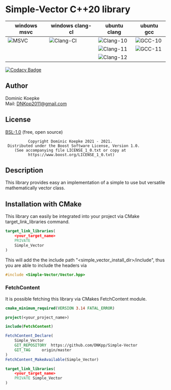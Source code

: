 # Simple-Vector C++20 library

|windows msvc | windows clang-cl | ubuntu clang | ubuntu gcc|
-------------|------------------|--------------|--------------
| ![MSVC](https://github.com/DNKpp/Simple-Vector/workflows/Build%20&%20Test%20-%20MSVC/badge.svg) | ![Clang-Cl](https://github.com/DNKpp/Simple-Vector/workflows/Build%20&%20Test%20-%20Clang-Cl/badge.svg) | ![Clang-10](https://github.com/DNKpp/Simple-Vector/workflows/Build%20&%20Test%20-%20Clang-10/badge.svg) | ![GCC-10](https://github.com/DNKpp/Simple-Vector/workflows/Build%20&%20Test%20-%20GCC-10/badge.svg) |
|			|					| ![Clang-11](https://github.com/DNKpp/Simple-Vector/actions/workflows/build_and_test-Clang-11.yml/badge.svg) | ![GCC-11](https://github.com/DNKpp/Simple-Vector/actions/workflows/build_and_test-GCC-11.yml/badge.svg) |
|			|					| ![Clang-12](https://github.com/DNKpp/Simple-Vector/actions/workflows/build_and_test-Clang-12.yml/badge.svg) |	|

[![Codacy Badge](https://app.codacy.com/project/badge/Grade/ba448bbe4bc04b6289e24d302b68ef44)](https://www.codacy.com/gh/DNKpp/Simple-Vector/dashboard?utm_source=github.com&amp;utm_medium=referral&amp;utm_content=DNKpp/Simple-Vector&amp;utm_campaign=Badge_Grade)

## Author
Dominic Koepke  
Mail: [DNKpp2011@gmail.com](mailto:dnkpp2011@gmail.com)

## License

[BSL-1.0](https://github.com/DNKpp/Simple-Log/blob/master/LICENSE_1_0.txt) (free, open source)

```text
          Copyright Dominic Koepke 2021 - 2021.
 Distributed under the Boost Software License, Version 1.0.
    (See accompanying file LICENSE_1_0.txt or copy at
          https://www.boost.org/LICENSE_1_0.txt)
```

## Description
This library provides easy an implementation of a simple to use but versatile mathematically vector class.


## Installation with CMake
This library can easily be integrated into your project via CMake target_link_libraries command.

```cmake
target_link_libraries(
	<your_target_name>
	PRIVATE
	Simple_Vector
)
```
This will add the the include path "<simple_vector_install_dir>/include", thus you are able to include the headers via
```cpp
#include <Simple-Vector/Vector.hpp>
```

### FetchContent
It is possible fetching this library via CMakes FetchContent module.

```cmake
cmake_minimum_required(VERSION 3.14 FATAL_ERROR)

project(<your_project_name>)

include(FetchContent)

FetchContent_Declare(
	Simple_Vector
	GIT_REPOSITORY	https://github.com/DNKpp/Simple-Vector
	GIT_TAG		origin/master
)
FetchContent_MakeAvailable(Simple_Vector)

target_link_libraries(
	<your_target_name>
	PRIVATE Simple_Vector
)
```